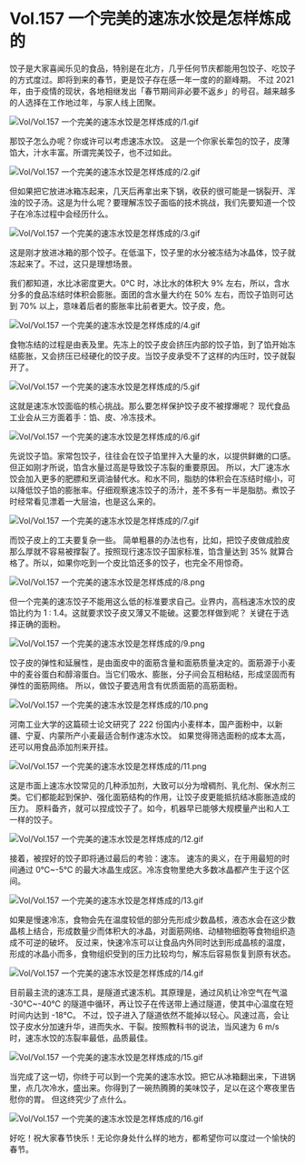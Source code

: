 # Vol.157 一个完美的速冻水饺是怎样炼成的

饺子是大家喜闻乐见的食品，特别是在北方，几乎任何节庆都能用包饺子、吃饺子的方式度过。即将到来的春节，更是饺子存在感一年一度的的巅峰期。
不过 2021 年，由于疫情的现状，各地相继发出「春节期间非必要不返乡」的号召。越来越多的人选择在工作地过年，与家人线上团聚。

![Vol/Vol.157 一个完美的速冻水饺是怎样炼成的/1.gif](https://cdn.jsdelivr.net/gh/just-prog/static/image/Vol/Vol.157%20一个完美的速冻水饺是怎样炼成的/1.gif)

那饺子怎么办呢？你或许可以考虑速冻水饺。
这是一个你家长辈包的饺子，皮薄馅大，汁水丰富。所谓完美饺子，也不过如此。

![Vol/Vol.157 一个完美的速冻水饺是怎样炼成的/2.gif](https://cdn.jsdelivr.net/gh/just-prog/static/image/Vol/Vol.157%20一个完美的速冻水饺是怎样炼成的/2.gif)

但如果把它放进冰箱冻起来，几天后再拿出来下锅，收获的很可能是一锅裂开、浑浊的饺子汤。这是为什么呢？要理解冻饺子面临的技术挑战，我们先要知道一个饺子在冷冻过程中会经历什么。

![Vol/Vol.157 一个完美的速冻水饺是怎样炼成的/3.gif](https://cdn.jsdelivr.net/gh/just-prog/static/image/Vol/Vol.157%20一个完美的速冻水饺是怎样炼成的/3.gif)

这是刚才放进冰箱的那个饺子。在低温下，饺子里的水分被冻结为冰晶体，饺子就冻起来了。不过，这只是理想场景。

我们都知道，水比冰密度更大。0℃ 时，冰比水的体积大 9% 左右，所以，含水分多的食品冻结时体积会膨胀。面团的含水量大约在 50% 左右，而饺子馅则可达到 70% 以上，意味着后者的膨胀率比前者更大。饺子皮，危。

![Vol/Vol.157 一个完美的速冻水饺是怎样炼成的/4.gif](https://cdn.jsdelivr.net/gh/just-prog/static/image/Vol/Vol.157%20一个完美的速冻水饺是怎样炼成的/4.gif)

食物冻结的过程是由表及里。先冻上的饺子皮会挤压内部的饺子馅，到了馅开始冻结膨胀，又会挤压已经硬化的饺子皮。当饺子皮承受不了这样的内压时，饺子就裂开了。

![Vol/Vol.157 一个完美的速冻水饺是怎样炼成的/5.gif](https://cdn.jsdelivr.net/gh/just-prog/static/image/Vol/Vol.157%20一个完美的速冻水饺是怎样炼成的/5.gif)

这就是速冻水饺面临的核心挑战。那么要怎样保护饺子皮不被撑爆呢？
现代食品工业会从三方面着手：馅、皮、冷冻技术。

![Vol/Vol.157 一个完美的速冻水饺是怎样炼成的/6.gif](https://cdn.jsdelivr.net/gh/just-prog/static/image/Vol/Vol.157%20一个完美的速冻水饺是怎样炼成的/6.gif)

先说饺子馅。家常包饺子，往往会在饺子馅里拌入大量的水，以提供鲜嫩的口感。但正如刚才所说，馅含水量过高是导致饺子冻裂的重要原因。
所以，大厂速冻水饺会加入更多的肥膘和烹调油替代水。和水不同，脂肪的体积会在冻结时缩小，可以降低饺子馅的膨胀率。仔细观察速冻饺子的汤汁，差不多有一半是脂肪。煮饺子时经常看见漂着一大层油，也是这么来的。

![Vol/Vol.157 一个完美的速冻水饺是怎样炼成的/7.gif](https://cdn.jsdelivr.net/gh/just-prog/static/image/Vol/Vol.157%20一个完美的速冻水饺是怎样炼成的/7.gif)

而饺子皮上的工夫要复杂一些。
简单粗暴的办法也有，比如，把饺子皮做成脸皮那么厚就不容易被撑裂了。按照现行速冻饺子国家标准，馅含量达到 35% 就算合格了。所以，如果你吃到一个皮比馅还多的饺子，也完全不用惊奇。

![Vol/Vol.157 一个完美的速冻水饺是怎样炼成的/8.png](https://cdn.jsdelivr.net/gh/just-prog/static/image/Vol/Vol.157%20一个完美的速冻水饺是怎样炼成的/8.png)

但一个完美的速冻饺子不能用这么低的标准要求自己。业界内，高档速冻水饺的皮馅比约为 1 : 1.4。这就要求饺子皮又薄又不能破。这要怎样做到呢？
关键在于选择正确的面粉。

![Vol/Vol.157 一个完美的速冻水饺是怎样炼成的/9.png](https://cdn.jsdelivr.net/gh/just-prog/static/image/Vol/Vol.157%20一个完美的速冻水饺是怎样炼成的/9.png)

饺子皮的弹性和延展性，是由面皮中的面筋含量和面筋质量决定的。面筋源于小麦中的麦谷蛋白和醇溶蛋白。当它们吸水、膨胀，分子间会互相粘结，形成坚固而有弹性的面筋网络。
所以，做饺子要选用含有优质面筋的高筋面粉。

![Vol/Vol.157 一个完美的速冻水饺是怎样炼成的/10.png](https://cdn.jsdelivr.net/gh/just-prog/static/image/Vol/Vol.157%20一个完美的速冻水饺是怎样炼成的/10.png)

河南工业大学的这篇硕士论文研究了 222 份国内小麦样本，国产面粉中，以新疆、宁夏、内蒙所产小麦最适合制作速冻水饺。
如果觉得筛选面粉的成本太高，还可以用食品添加剂来开挂。

![Vol/Vol.157 一个完美的速冻水饺是怎样炼成的/11.png](https://cdn.jsdelivr.net/gh/just-prog/static/image/Vol/Vol.157%20一个完美的速冻水饺是怎样炼成的/11.png)

这是市面上速冻水饺常见的几种添加剂，大致可以分为增稠剂、乳化剂、保水剂三类。它们都能起到保护、强化面筋结构的作用，让饺子皮更能抵抗结冰膨胀造成的压力。
原料备齐，就可以捏成饺子了。如今，机器早已能够大规模量产出和人工一样的饺子。

![Vol/Vol.157 一个完美的速冻水饺是怎样炼成的/12.gif](https://cdn.jsdelivr.net/gh/just-prog/static/image/Vol/Vol.157%20一个完美的速冻水饺是怎样炼成的/12.gif)

接着，被捏好的饺子即将通过最后的考验：速冻。
速冻的奥义，在于用最短的时间通过 0℃\~-5℃ 的最大冰晶生成区。冷冻食物里绝大多数冰晶都产生于这个区间。

![Vol/Vol.157 一个完美的速冻水饺是怎样炼成的/13.gif](https://cdn.jsdelivr.net/gh/just-prog/static/image/Vol/Vol.157%20一个完美的速冻水饺是怎样炼成的/13.gif)

如果是慢速冷冻，食物会先在温度较低的部分先形成少数晶核，液态水会在这少数晶核上结合，形成数量少而体积大的冰晶，对面筋网络、动植物细胞等食物组织造成不可逆的破坏。
反过来，快速冷冻可以让食品内外同时达到形成晶核的温度，形成的冰晶小而多，食物组织受到的压力比较均匀，解冻后容易恢复到原有状态。

![Vol/Vol.157 一个完美的速冻水饺是怎样炼成的/14.gif](https://cdn.jsdelivr.net/gh/just-prog/static/image/Vol/Vol.157%20一个完美的速冻水饺是怎样炼成的/14.gif)

目前最主流的速冻工具，是隧道式速冻机。其原理是，通过风机让冷空气在气温 -30℃\~-40℃ 的隧道中循环，再让饺子在传送带上通过隧道，使其中心温度在短时间内达到 -18℃。
不过，饺子进入了隧道依然不能掉以轻心。风速过高，会让饺子皮水分加速升华，进而失水、干裂。按照教科书的说法，当风速为 6 m/s 时，速冻水饺的冻裂率最低，品质最佳。

![Vol/Vol.157 一个完美的速冻水饺是怎样炼成的/15.gif](https://cdn.jsdelivr.net/gh/just-prog/static/image/Vol/Vol.157%20一个完美的速冻水饺是怎样炼成的/15.gif)

当完成了这一切，你终于可以到一个完美的速冻水饺。把它从冰箱翻出来，下进锅里，点几次冷水，盛出来。你得到了一碗热腾腾的美味饺子，足以在这个寒夜里告慰你的胃。
但这终究少了点什么。

![Vol/Vol.157 一个完美的速冻水饺是怎样炼成的/16.gif](https://cdn.jsdelivr.net/gh/just-prog/static/image/Vol/Vol.157%20一个完美的速冻水饺是怎样炼成的/16.gif)

好吃！祝大家春节快乐！无论你身处什么样的地方，都希望你可以度过一个愉快的春节。
